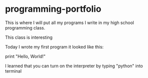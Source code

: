 # programming-portfolio
This is where I will put all my programs I write in my high school programming class.

This class is interesting

Today I wrote my first program it looked like this:

print "Hello, World!"

I learned that you can turn on the interpreter by typing "python" into terminal
